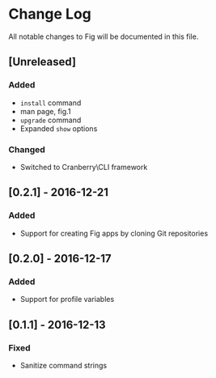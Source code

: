# Change Log

All notable changes to Fig will be documented in this file.

## [Unreleased]
### Added
- `install` command
- man page, fig.1
- `upgrade` command
- Expanded `show` options

### Changed
- Switched to Cranberry\CLI framework

## [0.2.1] - 2016-12-21
### Added
- Support for creating Fig apps by cloning Git repositories

## [0.2.0] - 2016-12-17
### Added
- Support for profile variables

## [0.1.1] - 2016-12-13
### Fixed
- Sanitize command strings
